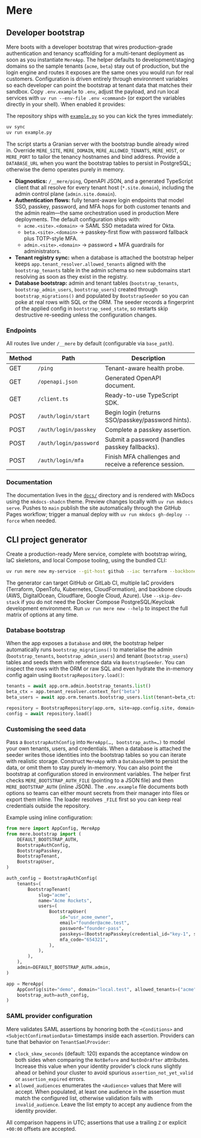 # Mere

## Developer bootstrap

Mere boots with a developer bootstrap that wires production-grade authentication and tenancy scaffolding for a
multi-tenant deployment as soon as you instantiate `MereApp`. The helper defaults to development/staging
domains so the sample tenants (`acme`, `beta`) stay out of production, but the login engine and routes it
exposes are the same ones you would run for real customers. Configuration is driven entirely through
environment variables so each developer can point the bootstrap at tenant data that matches their sandbox.
Copy `.env.example` to `.env`, adjust the payload, and run local services with `uv run --env-file .env <command>`
(or export the variables directly in your shell). When enabled it provides:

The repository ships with [`example.py`](example.py) so you can kick the tyres immediately:

```bash
uv sync
uv run example.py
```

The script starts a Granian server with the bootstrap bundle already wired in. Override `MERE_SITE`,
`MERE_DOMAIN`, `MERE_ALLOWED_TENANTS`, `MERE_HOST`, or `MERE_PORT` to tailor the tenancy hostnames and bind
address. Provide a `DATABASE_URL` when you want the bootstrap tables to persist in PostgreSQL; otherwise the
demo operates purely in memory.

* **Diagnostics:** `/__mere/ping`, OpenAPI JSON, and a generated TypeScript client that all resolve for
  every tenant host (`*.site.domain`), including the admin control plane (`admin.site.domain`).
* **Authentication flows:** fully tenant-aware login endpoints that model SSO, passkey, password, and MFA
  hops for both customer tenants and the admin realm—the same orchestration used in production Mere
  deployments. The default configuration ships with:
  * `acme.<site>.<domain>` → SAML SSO metadata wired for Okta.
  * `beta.<site>.<domain>` → passkey-first flow with password fallback plus TOTP-style MFA.
  * `admin.<site>.<domain>` → password + MFA guardrails for administrators.
* **Tenant registry sync:** when a database is attached the bootstrap helper keeps
  `app.tenant_resolver.allowed_tenants` aligned with the `bootstrap_tenants` table in the admin schema so new
  subdomains start resolving as soon as they exist in the registry.
* **Database bootstrap:** admin and tenant tables (`bootstrap_tenants`, `bootstrap_admin_users`,
  `bootstrap_users`) created through `bootstrap_migrations()` and populated by `BootstrapSeeder` so you
  can poke at real rows with SQL or the ORM. The seeder records a fingerprint of the applied config in
  `bootstrap_seed_state`, so restarts skip destructive re-seeding unless the configuration changes.

### Endpoints

All routes live under `/__mere` by default (configurable via `base_path`).

| Method | Path                          | Description                                      |
| ------ | ----------------------------- | ------------------------------------------------ |
| GET    | `/ping`                       | Tenant-aware health probe.                       |
| GET    | `/openapi.json`               | Generated OpenAPI document.                      |
| GET    | `/client.ts`                  | Ready-to-use TypeScript SDK.                     |
| POST   | `/auth/login/start`           | Begin login (returns SSO/passkey/password hints).|
| POST   | `/auth/login/passkey`         | Complete a passkey assertion.                    |
| POST   | `/auth/login/password`        | Submit a password (handles passkey fallbacks).   |
| POST   | `/auth/login/mfa`             | Finish MFA challenges and receive a reference session.|

### Documentation

The documentation lives in the [`docs/`](docs/) directory and is rendered with MkDocs using the
`mkdocs-shadcn` theme. Preview changes locally with `uv run mkdocs serve`. Pushes to `main` publish the
site automatically through the GitHub Pages workflow; trigger a manual deploy with `uv run mkdocs gh-deploy --force`
when needed.

## CLI project generator

Create a production-ready Mere service, complete with bootstrap wiring, IaC skeletons, and local
Compose tooling, using the bundled CLI:

```bash
uv run mere new my-service --git-host github --iac terraform --backbone aws
```

The generator can target GitHub or GitLab CI, multiple IaC providers (Terraform, OpenTofu, Kubernetes,
CloudFormation), and backbone clouds (AWS, DigitalOcean, Cloudflare, Google Cloud, Azure). Use
`--skip-dev-stack` if you do not need the Docker Compose PostgreSQL/Keycloak development environment.
Run `uv run mere new --help` to inspect the full matrix of options at any time.

### Database bootstrap

When the app exposes a `Database` and `ORM`, the bootstrap helper automatically runs
`bootstrap_migrations()` to materialise the admin (`bootstrap_tenants`, `bootstrap_admin_users`) and
tenant (`bootstrap_users`) tables and seeds them with reference data via `BootstrapSeeder`. You can inspect the
rows with the ORM or raw SQL and even hydrate the in-memory config again using `BootstrapRepository.load()`:

```python
tenants = await app.orm.admin.bootstrap_tenants.list()
beta_ctx = app.tenant_resolver.context_for("beta")
beta_users = await app.orm.tenants.bootstrap_users.list(tenant=beta_ctx)

repository = BootstrapRepository(app.orm, site=app.config.site, domain=app.config.domain)
config = await repository.load()
```

### Customising the seed data

Pass a `BootstrapAuthConfig` into `MereApp(…, bootstrap_auth=…)` to model your own tenants, users, and
credentials. When a database is attached the seeder writes those identities into the bootstrap tables so you
can iterate with realistic storage. Construct `MereApp` with a `Database`/`ORM` to persist the data, or omit
them to stay purely in-memory. You can also point the bootstrap at configuration stored in environment
variables. The helper first checks `MERE_BOOTSTRAP_AUTH_FILE` (pointing to a JSON file) and then `MERE_BOOTSTRAP_AUTH`
(inline JSON). The `.env.example` file documents both options so teams can either mount secrets from their
manager into files or export them inline. The loader resolves `_FILE` first so you can keep real credentials
outside the repository.

Example using inline configuration:

```python
from mere import AppConfig, MereApp
from mere.bootstrap import (
    DEFAULT_BOOTSTRAP_AUTH,
    BootstrapAuthConfig,
    BootstrapPasskey,
    BootstrapTenant,
    BootstrapUser,
)

auth_config = BootstrapAuthConfig(
    tenants=(
        BootstrapTenant(
            slug="acme",
            name="Acme Rockets",
            users=(
                BootstrapUser(
                    id="usr_acme_owner",
                    email="founder@acme.test",
                    password="founder-pass",
                    passkeys=(BootstrapPasskey(credential_id="key-1", secret="founder-secret"),),
                    mfa_code="654321",
                ),
            ),
        ),
    ),
    admin=DEFAULT_BOOTSTRAP_AUTH.admin,
)

app = MereApp(
    AppConfig(site="demo", domain="local.test", allowed_tenants=("acme",)),
    bootstrap_auth=auth_config,
)
```

### SAML provider configuration

Mere validates SAML assertions by honoring both the `<Conditions>` and `<SubjectConfirmationData>`
timestamps inside each assertion. Providers can tune that behavior on `TenantSamlProvider`:

* `clock_skew_seconds` (default: 120) expands the acceptance window on both sides when comparing the
  `NotBefore` and `NotOnOrAfter` attributes. Increase this value when your identity provider's clock runs
  slightly ahead or behind your cluster to avoid spurious `assertion_not_yet_valid` or `assertion_expired`
  errors.
* `allowed_audiences` enumerates the `<Audience>` values that Mere will accept. When populated, at least
  one audience in the assertion must match the configured list, otherwise validation fails with
  `invalid_audience`. Leave the list empty to accept any audience from the identity provider.

All comparison happens in UTC; assertions that use a trailing `Z` or explicit `+00:00` offsets are accepted.
